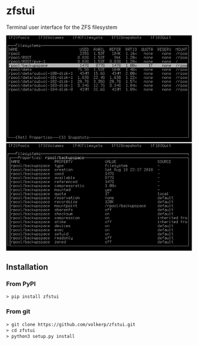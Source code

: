 # zfstui
Terminal user interface for the ZFS filesystem

![screenshot1](images/screenshot1.png "screenshot1")
![screenshot2](images/screenshot2.png "screenshot2")


## Installation

### From PyPI
```shell
> pip install zfstui
```

### From git
```shell
> git clone https://github.com/volkerp/zfstui.git
> cd zfstui
> python3 setup.py install
```

